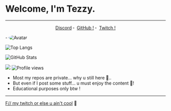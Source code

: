 # Welcome, I'm Tezzy.
------

<p align="center">
<a href="https://discord.com/users/">Discord</a>
    ╴
        <a href="https://github.com/DaddyTezzy">GitHub !</a>
    ╴
        <a href="https://twitch.tv/daddy_tezzy">Twitch !</a>
</p>
    -
        <img src="https://images-ext-2.discordapp.net/external/_cGMPIWiy_GjuhJvnNFyCiww306onW-FpcBer1nLW4Y/https/media.discordapp.net/attachments/791039111452426241/791267442101452800/B2E8ABC7-B9E8-4929-A3D5-1B0819ECE97D.gif?width=320&height=179" alt="Avatar" style="border-radius: 75%;">

![Top Langs](https://github-readme-stats.vercel.app/api/top-langs/?username=DaddyTezzy&theme=dark&layout=compact)

![GitHub Stats](https://github-readme-stats.vercel.app/api?username=DaddyTezzy&show_icons=true&theme=dark)

![](https://visitor-badge.glitch.me/badge?page_id=tezzy-lab.tezzy-lab) 
![Profile views](https://gpvc.arturio.dev/tezzy-lab?v=3)

- Most my repos are private... why u still here 🧐..
- But even if I post some stuff... u must enjoy the content 📸!
- Educational purposes only btw !

-----

<a href="https://www.twitch.tv/daddy_tezzy">F// my twitch or else u ain't cool</a>
    🥤

